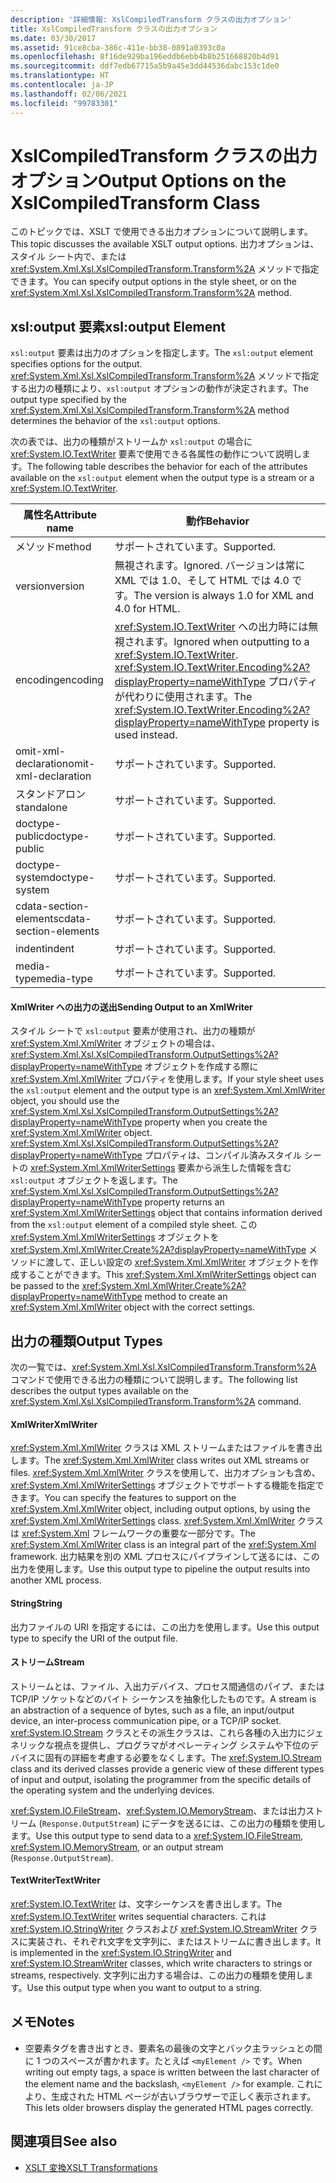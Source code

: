 ```yaml
---
description: '詳細情報: XslCompiledTransform クラスの出力オプション'
title: XslCompiledTransform クラスの出力オプション
ms.date: 03/30/2017
ms.assetid: 91ce8cba-386c-411e-bb38-0891a0393c0a
ms.openlocfilehash: 8f16de929ba196eddb6ebb4b8b251668820b4d91
ms.sourcegitcommit: ddf7edb67715a5b9a45e3dd44536dabc153c1de0
ms.translationtype: HT
ms.contentlocale: ja-JP
ms.lasthandoff: 02/06/2021
ms.locfileid: "99783301"
---
```

# <a name="output-options-on-the-xslcompiledtransform-class"></a><span data-ttu-id="f70fa-103">XslCompiledTransform クラスの出力オプション</span><span class="sxs-lookup"><span data-stu-id="f70fa-103">Output Options on the XslCompiledTransform Class</span></span>

<span data-ttu-id="f70fa-104">このトピックでは、XSLT で使用できる出力オプションについて説明します。</span><span class="sxs-lookup"><span data-stu-id="f70fa-104">This topic discusses the available XSLT output options.</span></span> <span data-ttu-id="f70fa-105">出力オプションは、スタイル シート内で、または <xref:System.Xml.Xsl.XslCompiledTransform.Transform%2A> メソッドで指定できます。</span><span class="sxs-lookup"><span data-stu-id="f70fa-105">You can specify output options in the style sheet, or on the <xref:System.Xml.Xsl.XslCompiledTransform.Transform%2A> method.</span></span>  
  
## <a name="xsloutput-element"></a><span data-ttu-id="f70fa-106">xsl:output 要素</span><span class="sxs-lookup"><span data-stu-id="f70fa-106">xsl:output Element</span></span>  

 <span data-ttu-id="f70fa-107">`xsl:output` 要素は出力のオプションを指定します。</span><span class="sxs-lookup"><span data-stu-id="f70fa-107">The `xsl:output` element specifies options for the output.</span></span> <span data-ttu-id="f70fa-108"><xref:System.Xml.Xsl.XslCompiledTransform.Transform%2A> メソッドで指定する出力の種類により、`xsl:output` オプションの動作が決定されます。</span><span class="sxs-lookup"><span data-stu-id="f70fa-108">The output type specified by the <xref:System.Xml.Xsl.XslCompiledTransform.Transform%2A> method determines the behavior of the `xsl:output` options.</span></span>  
  
 <span data-ttu-id="f70fa-109">次の表では、出力の種類がストリームか `xsl:output` の場合に <xref:System.IO.TextWriter> 要素で使用できる各属性の動作について説明します。</span><span class="sxs-lookup"><span data-stu-id="f70fa-109">The following table describes the behavior for each of the attributes available on the `xsl:output` element when the output type is a stream or a <xref:System.IO.TextWriter>.</span></span>  
  
|<span data-ttu-id="f70fa-110">属性名</span><span class="sxs-lookup"><span data-stu-id="f70fa-110">Attribute name</span></span>|<span data-ttu-id="f70fa-111">動作</span><span class="sxs-lookup"><span data-stu-id="f70fa-111">Behavior</span></span>|  
|--------------------|--------------|  
|<span data-ttu-id="f70fa-112">メソッド</span><span class="sxs-lookup"><span data-stu-id="f70fa-112">method</span></span>|<span data-ttu-id="f70fa-113">サポートされています。</span><span class="sxs-lookup"><span data-stu-id="f70fa-113">Supported.</span></span>|  
|<span data-ttu-id="f70fa-114">version</span><span class="sxs-lookup"><span data-stu-id="f70fa-114">version</span></span>|<span data-ttu-id="f70fa-115">無視されます。</span><span class="sxs-lookup"><span data-stu-id="f70fa-115">Ignored.</span></span> <span data-ttu-id="f70fa-116">バージョンは常に XML では 1.0、そして HTML では 4.0 です。</span><span class="sxs-lookup"><span data-stu-id="f70fa-116">The version is always 1.0 for XML and 4.0 for HTML.</span></span>|  
|<span data-ttu-id="f70fa-117">encoding</span><span class="sxs-lookup"><span data-stu-id="f70fa-117">encoding</span></span>|<span data-ttu-id="f70fa-118"><xref:System.IO.TextWriter> への出力時には無視されます。</span><span class="sxs-lookup"><span data-stu-id="f70fa-118">Ignored when outputting to a <xref:System.IO.TextWriter>.</span></span> <span data-ttu-id="f70fa-119"><xref:System.IO.TextWriter.Encoding%2A?displayProperty=nameWithType> プロパティが代わりに使用されます。</span><span class="sxs-lookup"><span data-stu-id="f70fa-119">The <xref:System.IO.TextWriter.Encoding%2A?displayProperty=nameWithType> property is used instead.</span></span>|  
|<span data-ttu-id="f70fa-120">omit-xml-declaration</span><span class="sxs-lookup"><span data-stu-id="f70fa-120">omit-xml-declaration</span></span>|<span data-ttu-id="f70fa-121">サポートされています。</span><span class="sxs-lookup"><span data-stu-id="f70fa-121">Supported.</span></span>|  
|<span data-ttu-id="f70fa-122">スタンドアロン</span><span class="sxs-lookup"><span data-stu-id="f70fa-122">standalone</span></span>|<span data-ttu-id="f70fa-123">サポートされています。</span><span class="sxs-lookup"><span data-stu-id="f70fa-123">Supported.</span></span>|  
|<span data-ttu-id="f70fa-124">doctype-public</span><span class="sxs-lookup"><span data-stu-id="f70fa-124">doctype-public</span></span>|<span data-ttu-id="f70fa-125">サポートされています。</span><span class="sxs-lookup"><span data-stu-id="f70fa-125">Supported.</span></span>|  
|<span data-ttu-id="f70fa-126">doctype-system</span><span class="sxs-lookup"><span data-stu-id="f70fa-126">doctype-system</span></span>|<span data-ttu-id="f70fa-127">サポートされています。</span><span class="sxs-lookup"><span data-stu-id="f70fa-127">Supported.</span></span>|  
|<span data-ttu-id="f70fa-128">cdata-section-elements</span><span class="sxs-lookup"><span data-stu-id="f70fa-128">cdata-section-elements</span></span>|<span data-ttu-id="f70fa-129">サポートされています。</span><span class="sxs-lookup"><span data-stu-id="f70fa-129">Supported.</span></span>|  
|<span data-ttu-id="f70fa-130">indent</span><span class="sxs-lookup"><span data-stu-id="f70fa-130">indent</span></span>|<span data-ttu-id="f70fa-131">サポートされています。</span><span class="sxs-lookup"><span data-stu-id="f70fa-131">Supported.</span></span>|  
|<span data-ttu-id="f70fa-132">media-type</span><span class="sxs-lookup"><span data-stu-id="f70fa-132">media-type</span></span>|<span data-ttu-id="f70fa-133">サポートされています。</span><span class="sxs-lookup"><span data-stu-id="f70fa-133">Supported.</span></span>|  
  
#### <a name="sending-output-to-an-xmlwriter"></a><span data-ttu-id="f70fa-134">XmlWriter への出力の送出</span><span class="sxs-lookup"><span data-stu-id="f70fa-134">Sending Output to an XmlWriter</span></span>  

 <span data-ttu-id="f70fa-135">スタイル シートで `xsl:output` 要素が使用され、出力の種類が <xref:System.Xml.XmlWriter> オブジェクトの場合は、<xref:System.Xml.Xsl.XslCompiledTransform.OutputSettings%2A?displayProperty=nameWithType> オブジェクトを作成する際に <xref:System.Xml.XmlWriter> プロパティを使用します。</span><span class="sxs-lookup"><span data-stu-id="f70fa-135">If your style sheet uses the `xsl:output` element and the output type is an <xref:System.Xml.XmlWriter> object, you should use the <xref:System.Xml.Xsl.XslCompiledTransform.OutputSettings%2A?displayProperty=nameWithType> property when you create the <xref:System.Xml.XmlWriter> object.</span></span> <span data-ttu-id="f70fa-136"><xref:System.Xml.Xsl.XslCompiledTransform.OutputSettings%2A?displayProperty=nameWithType> プロパティは、コンパイル済みスタイル シートの <xref:System.Xml.XmlWriterSettings> 要素から派生した情報を含む `xsl:output` オブジェクトを返します。</span><span class="sxs-lookup"><span data-stu-id="f70fa-136">The <xref:System.Xml.Xsl.XslCompiledTransform.OutputSettings%2A?displayProperty=nameWithType> property returns an <xref:System.Xml.XmlWriterSettings> object that contains information derived from the `xsl:output` element of a compiled style sheet.</span></span> <span data-ttu-id="f70fa-137">この <xref:System.Xml.XmlWriterSettings> オブジェクトを <xref:System.Xml.XmlWriter.Create%2A?displayProperty=nameWithType> メソッドに渡して、正しい設定の <xref:System.Xml.XmlWriter> オブジェクトを作成することができます。</span><span class="sxs-lookup"><span data-stu-id="f70fa-137">This <xref:System.Xml.XmlWriterSettings> object can be passed to the <xref:System.Xml.XmlWriter.Create%2A?displayProperty=nameWithType> method to create an <xref:System.Xml.XmlWriter> object with the correct settings.</span></span>  
  
## <a name="output-types"></a><span data-ttu-id="f70fa-138">出力の種類</span><span class="sxs-lookup"><span data-stu-id="f70fa-138">Output Types</span></span>  

 <span data-ttu-id="f70fa-139">次の一覧では、<xref:System.Xml.Xsl.XslCompiledTransform.Transform%2A> コマンドで使用できる出力の種類について説明します。</span><span class="sxs-lookup"><span data-stu-id="f70fa-139">The following list describes the output types available on the <xref:System.Xml.Xsl.XslCompiledTransform.Transform%2A> command.</span></span>  
  
#### <a name="xmlwriter"></a><span data-ttu-id="f70fa-140">XmlWriter</span><span class="sxs-lookup"><span data-stu-id="f70fa-140">XmlWriter</span></span>  

 <span data-ttu-id="f70fa-141"><xref:System.Xml.XmlWriter> クラスは XML ストリームまたはファイルを書き出します。</span><span class="sxs-lookup"><span data-stu-id="f70fa-141">The <xref:System.Xml.XmlWriter> class writes out XML streams or files.</span></span> <span data-ttu-id="f70fa-142"><xref:System.Xml.XmlWriter> クラスを使用して、出力オプションも含め、<xref:System.Xml.XmlWriterSettings> オブジェクトでサポートする機能を指定できます。</span><span class="sxs-lookup"><span data-stu-id="f70fa-142">You can specify the features to support on the <xref:System.Xml.XmlWriter> object, including output options, by using the <xref:System.Xml.XmlWriterSettings> class.</span></span> <span data-ttu-id="f70fa-143"><xref:System.Xml.XmlWriter> クラスは <xref:System.Xml> フレームワークの重要な一部分です。</span><span class="sxs-lookup"><span data-stu-id="f70fa-143">The <xref:System.Xml.XmlWriter> class is an integral part of the <xref:System.Xml> framework.</span></span> <span data-ttu-id="f70fa-144">出力結果を別の XML プロセスにパイプラインして送るには、この出力を使用します。</span><span class="sxs-lookup"><span data-stu-id="f70fa-144">Use this output type to pipeline the output results into another XML process.</span></span>  
  
#### <a name="string"></a><span data-ttu-id="f70fa-145">String</span><span class="sxs-lookup"><span data-stu-id="f70fa-145">String</span></span>  

 <span data-ttu-id="f70fa-146">出力ファイルの URI を指定するには、この出力を使用します。</span><span class="sxs-lookup"><span data-stu-id="f70fa-146">Use this output type to specify the URI of the output file.</span></span>  
  
#### <a name="stream"></a><span data-ttu-id="f70fa-147">ストリーム</span><span class="sxs-lookup"><span data-stu-id="f70fa-147">Stream</span></span>  

 <span data-ttu-id="f70fa-148">ストリームとは、ファイル、入出力デバイス、プロセス間通信のパイプ、または TCP/IP ソケットなどのバイト シーケンスを抽象化したものです。</span><span class="sxs-lookup"><span data-stu-id="f70fa-148">A stream is an abstraction of a sequence of bytes, such as a file, an input/output device, an inter-process communication pipe, or a TCP/IP socket.</span></span> <span data-ttu-id="f70fa-149"><xref:System.IO.Stream> クラスとその派生クラスは、これら各種の入出力にジェネリックな視点を提供し、プログラマがオペレーティング システムや下位のデバイスに固有の詳細を考慮する必要をなくします。</span><span class="sxs-lookup"><span data-stu-id="f70fa-149">The <xref:System.IO.Stream> class and its derived classes provide a generic view of these different types of input and output, isolating the programmer from the specific details of the operating system and the underlying devices.</span></span>  
  
 <span data-ttu-id="f70fa-150"><xref:System.IO.FileStream>、<xref:System.IO.MemoryStream>、または出力ストリーム (`Response.OutputStream`) にデータを送るには、この出力の種類を使用します。</span><span class="sxs-lookup"><span data-stu-id="f70fa-150">Use this output type to send data to a <xref:System.IO.FileStream>, <xref:System.IO.MemoryStream>, or an output stream (`Response.OutputStream`).</span></span>  
  
#### <a name="textwriter"></a><span data-ttu-id="f70fa-151">TextWriter</span><span class="sxs-lookup"><span data-stu-id="f70fa-151">TextWriter</span></span>  

 <span data-ttu-id="f70fa-152"><xref:System.IO.TextWriter> は、文字シーケンスを書き出します。</span><span class="sxs-lookup"><span data-stu-id="f70fa-152">The <xref:System.IO.TextWriter> writes sequential characters.</span></span> <span data-ttu-id="f70fa-153">これは <xref:System.IO.StringWriter> クラスおよび <xref:System.IO.StreamWriter> クラスに実装され、それぞれ文字を文字列に、またはストリームに書き出します。</span><span class="sxs-lookup"><span data-stu-id="f70fa-153">It is implemented in the <xref:System.IO.StringWriter> and <xref:System.IO.StreamWriter> classes, which write characters to strings or streams, respectively.</span></span> <span data-ttu-id="f70fa-154">文字列に出力する場合は、この出力の種類を使用します。</span><span class="sxs-lookup"><span data-stu-id="f70fa-154">Use this output type when you want to output to a string.</span></span>  
  
## <a name="notes"></a><span data-ttu-id="f70fa-155">メモ</span><span class="sxs-lookup"><span data-stu-id="f70fa-155">Notes</span></span>  
  
- <span data-ttu-id="f70fa-156">空要素タグを書き出すとき、要素名の最後の文字とバック主ラッシュとの間に 1 つのスペースが書かれます。たとえば `<myElement />` です。</span><span class="sxs-lookup"><span data-stu-id="f70fa-156">When writing out empty tags, a space is written between the last character of the element name and the backslash, `<myElement />` for example.</span></span> <span data-ttu-id="f70fa-157">これにより、生成された HTML ページが古いブラウザーで正しく表示されます。</span><span class="sxs-lookup"><span data-stu-id="f70fa-157">This lets older browsers display the generated HTML pages correctly.</span></span>  
  
## <a name="see-also"></a><span data-ttu-id="f70fa-158">関連項目</span><span class="sxs-lookup"><span data-stu-id="f70fa-158">See also</span></span>

- [<span data-ttu-id="f70fa-159">XSLT 変換</span><span class="sxs-lookup"><span data-stu-id="f70fa-159">XSLT Transformations</span></span>](xslt-transformations.md)
